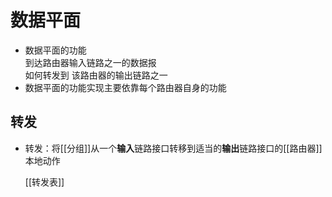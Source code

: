 # 数据平面

- 数据平面的功能  
   到达路由器输入链路之一的数据报  
   如何转发到
   该路由器的输出链路之一
- 数据平面的功能实现主要依靠每个路由器自身的功能

## 转发

- 转发：将[[分组]]从一个**输入**链路接口转移到适当的**输出**链路接口的[[路由器]]本地动作

  [[转发表]]
